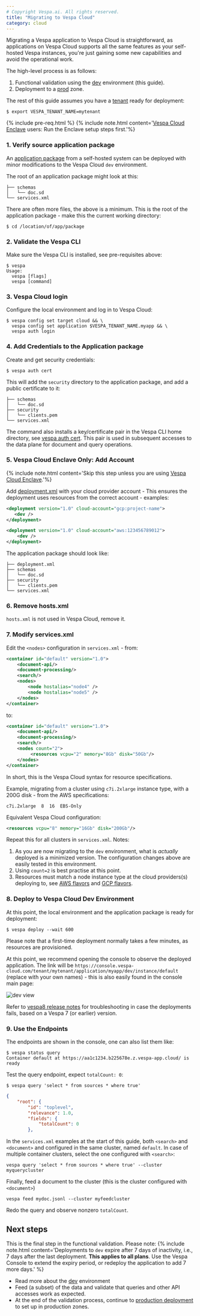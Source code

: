 ```yaml
---
# Copyright Vespa.ai. All rights reserved.
title: "Migrating to Vespa Cloud"
category: cloud
---
```


Migrating a Vespa application to Vespa Cloud is straightforward,
as applications on Vespa Cloud supports all the same features as your self-hosted Vespa instances,
you're just gaining some new capabilities and avoid the operational work.

The high-level process is as follows:
1. Functional validation using the [dev](https://cloud.vespa.ai/en/reference/environments.html#dev) environment (this guide).
2. Deployment to a [prod](https://cloud.vespa.ai/en/reference/environments.html#prod) zone.

The rest of this guide assumes you have a [tenant](/en/cloud/tenant-apps-instances.html) ready for deployment:
<!-- ToDo: Expand this paragraph with some more details, e.g. enclave users -->
```
$ export VESPA_TENANT_NAME=mytenant
```

{% include pre-req.html %}
{% include note.html content='[Vespa Cloud Enclave](/en/cloud/enclave/enclave.html) users: Run the Enclave setup steps first.'%}

### 1. Verify source application package
An [application package](https://cloud.vespa.ai/en/reference/application-package.html) from a self-hosted system
can be deployed with minor modifications to the Vespa Cloud `dev` environment.

The root of an application package might look at this:

```
├── schemas
│   └── doc.sd
└── services.xml
```

There are often more files, the above is a minimum.
This is the root of the application package - make this the current working directory:

```
$ cd /location/of/app/package
```


### 2. Validate the Vespa CLI
Make sure the Vespa CLI is installed, see pre-requisites above:

```
$ vespa
Usage:
  vespa [flags]
  vespa [command]
```


### 3. Vespa Cloud login
Configure the local environment and log in to Vespa Cloud:

```
$ vespa config set target cloud && \
  vespa config set application $VESPA_TENANT_NAME.myapp && \
  vespa auth login
```


### 4. Add Credentials to the Application package
Create and get security credentials:

```
$ vespa auth cert
```

This will add the `security` directory to the application package,
and add a public certificate to it:

```
├── schemas
│   └── doc.sd
├── security
│   └── clients.pem
└── services.xml
```

The command also installs a key/certificate pair in the Vespa CLI home directory, see
[vespa auth cert](/en/reference/vespa-cli/vespa_auth_cert.html).
This pair is used in subsequent accesses to the data plane for document and query operations.


### 5. Vespa Cloud Enclave Only: Add Account
{% include note.html content='Skip this step unless you are using [Vespa Cloud Enclave](/en/cloud/enclave/enclave.html).'%}

Add [deployment.xml](https://cloud.vespa.ai/en/reference/deployment#deployment) with your cloud provider account -
This ensures the deployment uses resources from the correct account - examples:
```xml
<deployment version="1.0" cloud-account="gcp:project-name">
   <dev />
</deployment>
```
```xml
<deployment version="1.0" cloud-account="aws:123456789012">
    <dev />
</deployment>
```
The application package should look like:
```
├── deployment.xml
├── schemas
│   └── doc.sd
├── security
│   └── clients.pem
└── services.xml
```


### 6. Remove hosts.xml
`hosts.xml` is not used in Vespa Cloud, remove it.


### 7. Modify services.xml
Edit the `<nodes>` configuration in `services.xml` - from:
```xml
<container id="default" version="1.0">
    <document-api/>
    <document-processing/>
    <search/>
    <nodes>
        <node hostalias="node4" />
        <node hostalias="node5" />
    </nodes>
</container>
```
to:
```xml
<container id="default" version="1.0">
    <document-api/>
    <document-processing/>
    <search/>
    <nodes count="2">
         <resources vcpu="2" memory="8Gb" disk="50Gb"/>
    </nodes>
</container>
```

In short, this is the Vespa Cloud syntax for resource specifications.

Example, migrating from a cluster using `c7i.2xlarge` instance type,
with a 200G disk - from the AWS specifications:
```
c7i.2xlarge  8  16  EBS-Only
```
Equivalent Vespa Cloud configuration:
```xml
<resources vcpu="8" memory="16Gb" disk="200Gb"/>
```
Repeat this for all clusters in `services.xml`. Notes:

1. As you are now migrating to the `dev` environment, what is _actually_ deployed is a minimized version.
   The configuration changes above are easily tested in this environment.
2. Using `count=2` is best practise at this point.
3. Resources must match a node instance type at the cloud providers(s) deploying to, see
   [AWS flavors](https://cloud.vespa.ai/en/reference/aws-flavors.html)
   and [GCP flavors](https://cloud.vespa.ai/en/reference/gcp-flavors.html).


### 8. Deploy to Vespa Cloud Dev Environment
At this point, the local environment and the application package is ready for deployment:

```
$ vespa deploy --wait 600
```

Please note that a first-time deployment normally takes a few minutes,
as resources are provisioned.

At this point, we recommend opening the console to observe the deployed application.
The link will be `https://console.vespa-cloud.com/tenant/mytenant/application/myapp/dev/instance/default`
(replace with your own names) - this is also easily found in the console main page:

![dev view](/assets/img/free-trial.png)

Refer to [vespa8 release notes](/en/vespa8-release-notes.html) for troubleshooting
in case the deployments fails, based on a Vespa 7 (or earlier) version.





### 9. Use the Endpoints
The endpoints are shown in the console, one can also list them like:
```
$ vespa status query
Container default at https://aa1c1234.b225678e.z.vespa-app.cloud/ is ready
```

Test the query endpoint, expect `totalCount: 0`:
```
$ vespa query 'select * from sources * where true'
```
```json
{
    "root": {
        "id": "toplevel",
        "relevance": 1.0,
        "fields": {
            "totalCount": 0
        },
```

In the `services.xml` examples at the start of this guide,
both `<search>` and `<document>` and configured in the same cluster, named `default`.
In case of multiple container clusters, select the one configured with `<search>`:
```
vespa query 'select * from sources * where true' --cluster myquerycluster
```

Finally, feed a document to the cluster (this is the cluster configured with `<document>`)
```
vespa feed mydoc.jsonl --cluster myfeedcluster
```

Redo the query and observe nonzero `totalCount`.


## Next steps
This is the final step in the functional validation. Please note:
{% include note.html content='Deployments to `dev` expire after 7 days of inactivity,
i.e., 7 days after the last deployment.
**This applies to all plans**.
Use the Vespa Console to extend the expiry period, or redeploy the application to add 7 more days.' %}

* Read more about the [dev](https://cloud.vespa.ai/en/reference/environments.html#dev) environment
* Feed (a subset) of the data and validate that queries and other API accesses work as expected.
* At the end of the validation process,
  continue to [production deployment](https://cloud.vespa.ai/en/production-deployment.html) to set up in production zones.
